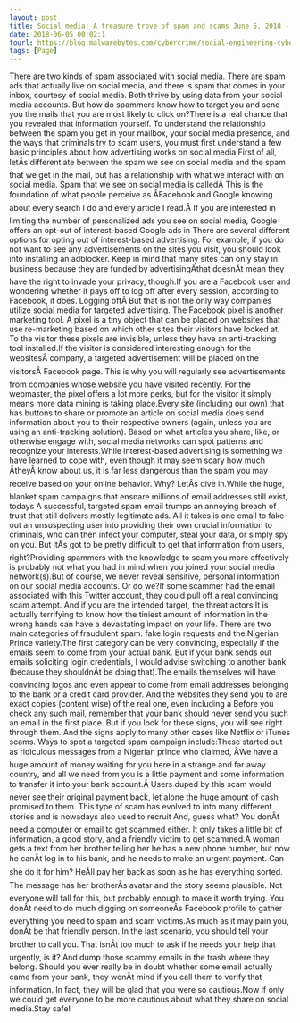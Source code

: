 ```yaml
---
layout: post
title: Social media: A treasure trove of spam and scams June 5, 2018 - How do spammers know how to target you for scams? They use social media to produce the most convincing types of spam.CONTINUE READING
date: 2018-06-05 00:02:1
tourl: https://blog.malwarebytes.com/cybercrime/social-engineering-cybercrime/2018/06/social-media-a-treasure-trove-of-spam-and-scams/
tags: [Page]
---
```

There are two kinds of spam associated with social media. There are spam ads that actually live on social media, and there is spam that comes in your inbox, courtesy of social media. Both thrive by using data from your social media accounts. But how do spammers know how to target you and send you the mails that you are most likely to click on?There is a real chance that you revealed that information yourself. To understand the relationship between the spam you get in your mailbox, your social media presence, and the ways that criminals try to scam users, you must first understand a few basic principles about how advertising works on social media.First of all, letÂs differentiate between the spam we see on social media and the spam that we get in the mail, but has a relationship with what we interact with on social media. Spam that we see on social media is calledÂ This is the foundation of what people perceive as ÂFacebook and Google knowing about every search I do and every article I read.Â If you are interested in limiting the number of personalized ads you see on social media, Google offers an opt-out of interest-based Google ads in There are several different options for opting out of interest-based advertising. For example, if you do not want to see any advertisements on the sites you visit, you should look into installing an adblocker. Keep in mind that many sites can only stay in business because they are funded by advertisingÂthat doesnÂt mean they have the right to invade your privacy, though.If you are a Facebook user and wondering whether it pays off to log off after every session, according to Facebook, it does. Logging offÂ But that is not the only way companies utilize social media for targeted advertising. The Facebook pixel is another marketing tool. A pixel is a tiny object that can be placed on websites that use re-marketing based on which other sites their visitors have looked at. To the visitor these pixels are invisible, unless they have an anti-tracking tool installed.If the visitor is considered interesting enough for the websitesÂ company, a targeted advertisement will be placed on the visitorsÂ Facebook page. This is why you will regularly see advertisements from companies whose website you have visited recently. For the webmaster, the pixel offers a lot more perks, but for the visitor it simply means more data mining is taking place.Every site (including our own) that has buttons to share or promote an article on social media does send information about you to their respective owners (again, unless you are using an anti-tracking solution). Based on what articles you share, like, or otherwise engage with, social media networks can spot patterns and recognize your interests.While interest-based advertising is something we have learned to cope with, even though it may seem scary how much ÂtheyÂ know about us, it is far less dangerous than the spam you may receive based on your online behavior. Why? LetÂs dive in.While the huge, blanket spam campaigns that ensnare millions of email addresses still exist, todays A successful, targeted spam email trumps an annoying breach of trust that still delivers mostly legitimate ads. All it takes is one email to fake out an unsuspecting user into providing their own crucial information to criminals, who can then infect your computer, steal your data, or simply spy on you. But itÂs got to be pretty difficult to get that information from users, right?Providing spammers with the knowledge to scam you more effectively is probably not what you had in mind when you joined your social media network(s).But of course, we never reveal sensitive, personal information on our social media accounts. Or do we?If some scammer had the email associated with this Twitter account, they could pull off a real convincing scam attempt. And if you are the intended target, the threat actors It is actually terrifying to know how the tiniest amount of information in the wrong hands can have a devastating impact on your life. There are two main categories of fraudulent spam: fake login requests and the Nigerian Prince variety.The first category can be very convincing, especially if the emails seem to come from your actual bank. But if your bank sends out emails soliciting login credentials, I would advise switching to another bank (because they shouldnÂt be doing that).The emails themselves will have convincing logos and even appear to come from email addresses belonging to the bank or a credit card provider. And the websites they send you to are exact copies (content wise) of the real one, even including a Before you check any such mail, remember that your bank should never send you such an email in the first place. But if you look for these signs, you will see right through them. And the signs apply to many other cases like Netflix or iTunes scams. Ways to spot a targeted spam campaign include:These started out as ridiculous messages from a Nigerian prince who claimed, ÂWe have a huge amount of money waiting for you here in a strange and far away country, and all we need from you is a little payment and some information to transfer it into your bank account.Â Users duped by this scam would never see their original payment back, let alone the huge amount of cash promised to them. This type of scam has evolved to into many different stories and is nowadays also used to recruit And, guess what? You donÂt need a computer or email to get scammed either. It only takes a little bit of information, a good story, and a friendly victim to get scammed.A woman gets a text from her brother telling her he has a new phone number, but now he canÂt log in to his bank, and he needs to make an urgent payment. Can she do it for him? HeÂll pay her back as soon as he has everything sorted. The message has her brotherÂs avatar and the story seems plausible. Not everyone will fall for this, but probably enough to make it worth trying. You donÂt need to do much digging on someoneÂs Facebook profile to gather everything you need to spam and scam victims.As much as it may pain you, donÂt be that friendly person. In the last scenario, you should tell your brother to call you. That isnÂt too much to ask if he needs your help that urgently, is it? And dump those scammy emails in the trash where they belong. Should you ever really be in doubt whether some email actually came from your bank, they wonÂt mind if you call them to verify that information. In fact, they will be glad that you were so cautious.Now if only we could get everyone to be more cautious about what they share on social media.Stay safe!